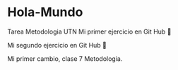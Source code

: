 # Hola-Mundo
Tarea Metodologia UTN
Mi primer ejercicio en Git Hub :t-rex:

Mi segundo ejercicio en Git Hub :sauropod:

Mi primer cambio, clase 7 Metodologia. 
